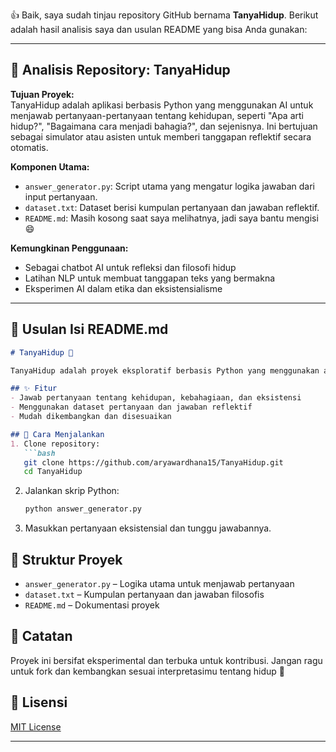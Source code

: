 👍 Baik, saya sudah tinjau repository GitHub bernama **TanyaHidup**. Berikut adalah hasil analisis saya dan usulan README yang bisa Anda gunakan:

---

## 🧠 Analisis Repository: TanyaHidup

**Tujuan Proyek:**  
TanyaHidup adalah aplikasi berbasis Python yang menggunakan AI untuk menjawab pertanyaan-pertanyaan tentang kehidupan, seperti "Apa arti hidup?", "Bagaimana cara menjadi bahagia?", dan sejenisnya. Ini bertujuan sebagai simulator atau asisten untuk memberi tanggapan reflektif secara otomatis.

**Komponen Utama:**
- `answer_generator.py`: Script utama yang mengatur logika jawaban dari input pertanyaan.
- `dataset.txt`: Dataset berisi kumpulan pertanyaan dan jawaban reflektif.
- `README.md`: Masih kosong saat saya melihatnya, jadi saya bantu mengisi 😄

**Kemungkinan Penggunaan:**
- Sebagai chatbot AI untuk refleksi dan filosofi hidup
- Latihan NLP untuk membuat tanggapan teks yang bermakna
- Eksperimen AI dalam etika dan eksistensialisme

---

## 📝 Usulan Isi README.md

```markdown
# TanyaHidup 💬

TanyaHidup adalah proyek eksploratif berbasis Python yang menggunakan artificial intelligence untuk menjawab pertanyaan reflektif dan eksistensial seputar kehidupan. Cocok untuk mereka yang suka merenung, bertanya, atau sedang mencari makna hidup dalam barisan kode.

## ✨ Fitur
- Jawab pertanyaan tentang kehidupan, kebahagiaan, dan eksistensi
- Menggunakan dataset pertanyaan dan jawaban reflektif
- Mudah dikembangkan dan disesuaikan

## 🚀 Cara Menjalankan
1. Clone repository:
   ```bash
   git clone https://github.com/aryawardhana15/TanyaHidup.git
   cd TanyaHidup
   ```
2. Jalankan skrip Python:
   ```bash
   python answer_generator.py
   ```
3. Masukkan pertanyaan eksistensial dan tunggu jawabannya.

## 📂 Struktur Proyek
- `answer_generator.py` – Logika utama untuk menjawab pertanyaan
- `dataset.txt` – Kumpulan pertanyaan dan jawaban filosofis
- `README.md` – Dokumentasi proyek

## 📌 Catatan
Proyek ini bersifat eksperimental dan terbuka untuk kontribusi. Jangan ragu untuk fork dan kembangkan sesuai interpretasimu tentang hidup 🧘

## 📜 Lisensi
[MIT License](LICENSE)

---



